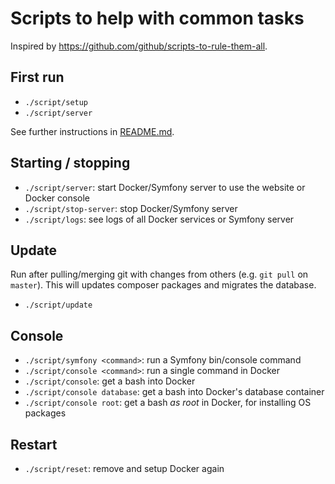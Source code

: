 # Scripts to help with common tasks

Inspired by https://github.com/github/scripts-to-rule-them-all.


## First run

- `./script/setup`
- `./script/server`

See further instructions in [README.md](/README.md).


## Starting / stopping

- `./script/server`: start Docker/Symfony server to use the website or Docker console
- `./script/stop-server`: stop Docker/Symfony server
- `./script/logs`: see logs of all Docker services or Symfony server


## Update

Run after pulling/merging git with changes from others (e.g. `git pull` on `master`).
This will updates composer packages and migrates the database.

- `./script/update`


## Console

- `./script/symfony <command>`: run a Symfony bin/console command
- `./script/console <command>`: run a single command in Docker
- `./script/console`: get a bash into Docker
- `./script/console database`: get a bash into Docker's database container
- `./script/console root`: get a bash _as root_ in Docker, for installing OS packages


## Restart

- `./script/reset`: remove and setup Docker again

